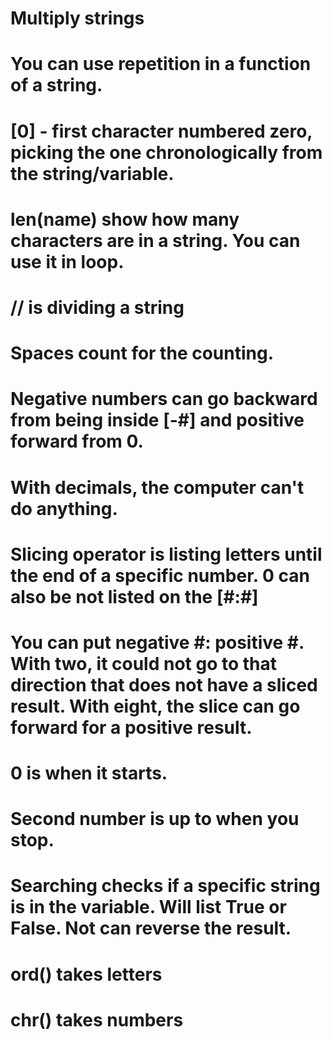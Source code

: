 # Multiply strings
# You can use repetition in a function of a string.
# [0] - first character numbered zero, picking the one chronologically from the string/variable.
# len(name) show how many characters are in a string. You can use it in loop.
# // is dividing a string
# Spaces count for the counting.
# Negative numbers can go backward from being inside [-#] and positive forward from 0.
# With decimals, the computer can't do anything.
# Slicing operator is listing letters until the end of a specific number. 0 can also be not listed on the [#:#]
# You can put negative #: positive #. With two, it could not go to that direction that does not have a sliced result. With eight, the slice can go forward for a positive result.
# 0 is when it starts.
# Second number is up to when you stop.
# Searching checks if a specific string is in the variable. Will list True or False. Not can reverse the result.

# ord() takes letters
# chr() takes numbers